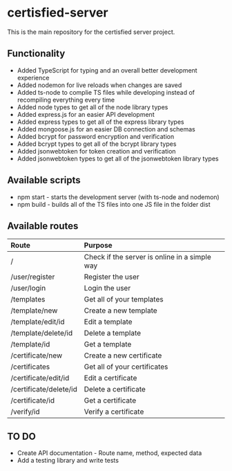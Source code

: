 # certisfied-server

This is the main repository for the certisfied server project.

## Functionality
- Added TypeScript for typing and an overall better development experience
- Added nodemon for live reloads when changes are saved
- Added ts-node to complie TS files while developing instead of recompiling everything every time
- Added node types to get all of the node library types
- Added express.js for an easier API development
- Added express types to get all of the express library types
- Added mongoose.js for an easier DB connection and schemas
- Added bcrypt for password encryption and verification
- Added bcrypt types to get all of the bcrypt library types
- Added jsonwebtoken for token creation and verification 
- Added jsonwebtoken types to get all of the jsonwebtoken library types

## Available scripts
- npm start - starts the development server (with ts-node and nodemon)
- npm build - builds all of the TS files into one JS file in the folder dist

## Available routes
| Route | Purpose |
| :------------ | :------------ |
| / | Check if the server is online in a simple way |
| /user/register | Register the user |
| /user/login | Login the user |
| /templates | Get all of your templates |
| /template/new | Create a new template |
| /template/edit/id | Edit a template |
| /template/delete/id | Delete a template |
| /template/id | Get a template |
| /certificate/new | Create a new certificate |
| /certificates | Get all of your certificates |
| /certificate/edit/id | Edit a certificate |
| /certificate/delete/id | Delete a certificate |
| /certificate/id | Get a certificate |
| /verify/id | Verify a certificate |

## TO DO
- Create API documentation - Route name, method, expected data
- Add a testing library and write tests
